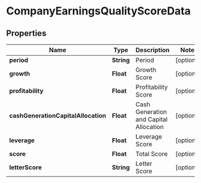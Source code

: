 # CompanyEarningsQualityScoreData

## Properties

 Name                                | Type       | Description                            | Notes      
-------------------------------------|------------|----------------------------------------|------------
 **period**                          | **String** | Period                                 | [optional] 
 **growth**                          | **Float**  | Growth Score                           | [optional] 
 **profitability**                   | **Float**  | Profitability Score                    | [optional] 
 **cashGenerationCapitalAllocation** | **Float**  | Cash Generation and Capital Allocation | [optional] 
 **leverage**                        | **Float**  | Leverage Score                         | [optional] 
 **score**                           | **Float**  | Total Score                            | [optional] 
 **letterScore**                     | **String** | Letter Score                           | [optional] 



